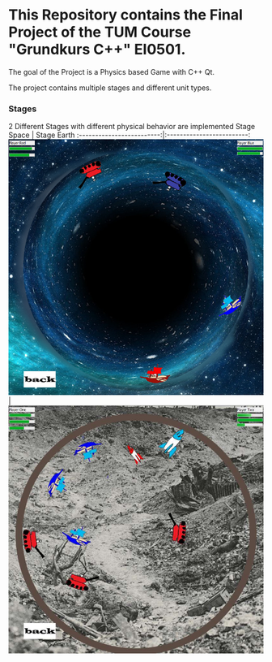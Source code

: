# This Repository contains the Final Project of the TUM Course "Grundkurs C++" EI0501.

The goal of the Project is a Physics based Game with C++ Qt.

The project contains multiple stages and different unit types.

### Stages
2 Different Stages with different physical behavior are implemented 
Stage Space            |  Stage Earth
:-------------------------:|:-------------------------:
![](https://github.com/xXBasti/WorldwarJump/blob/master/Images/Map1.png)  |  ![](https://github.com/xXBasti/WorldwarJump/blob/master/Images/Map2.jpg)
